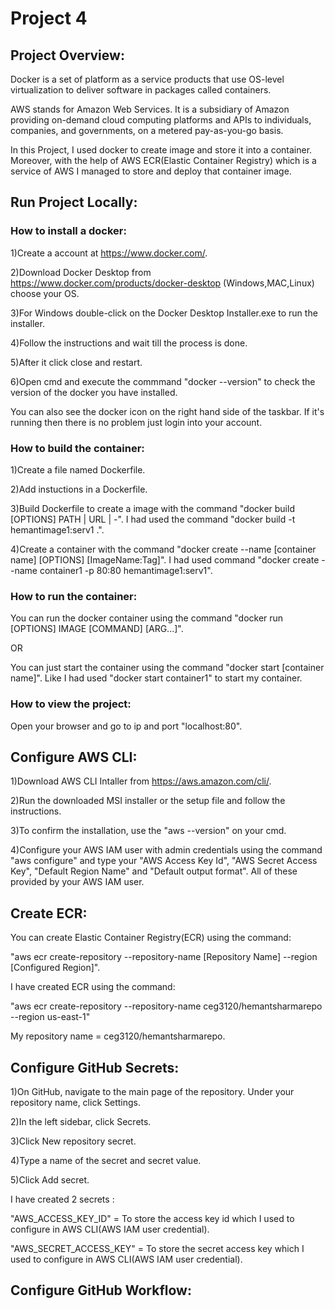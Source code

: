# Project 4 

## Project Overview:
Docker is a set of platform as a service products that use OS-level virtualization to deliver software in packages called containers.

AWS stands for Amazon Web Services. It is a subsidiary of Amazon providing on-demand cloud computing platforms and APIs to individuals, companies, and governments, on a metered pay-as-you-go basis.

In this Project, I used docker to create image and store it into a container. Moreover, with the help of AWS ECR(Elastic Container Registry) which is a service of AWS I managed to store and deploy that container image.

## Run Project Locally:
### How to install a docker:
1)Create a account at https://www.docker.com/.

2)Download Docker Desktop from https://www.docker.com/products/docker-desktop (Windows,MAC,Linux) choose your OS.

3)For Windows double-click on the Docker Desktop Installer.exe to run the installer.

4)Follow the instructions and wait till the process is done.

5)After it click close and restart.

6)Open cmd and execute the commmand "docker --version" to check the version of the docker you have installed.

You can also see the docker icon on the right hand side of the taskbar. If it's running then there is no problem just login into your account. 

### How to build the container:
1)Create a file named Dockerfile.

2)Add instuctions in a Dockerfile.

3)Build Dockerfile to create a image with the command "docker build [OPTIONS] PATH | URL | -". I had used the command "docker build -t hemantimage1:serv1 .".

4)Create a container with the command "docker create --name [container name] [OPTIONS] [ImageName:Tag]". I had used command "docker create --name container1 -p 80:80 hemantimage1:serv1".

### How to run the container:
You can run the docker container using the command "docker run [OPTIONS] IMAGE [COMMAND] [ARG...]".

OR

You can just start the container using the command "docker start [container name]". Like I had used "docker start container1" to start my container.

### How to view the project:
Open your browser and go to ip and port "localhost:80".

## Configure AWS CLI:
1)Download AWS CLI Intaller from https://aws.amazon.com/cli/.

2)Run the downloaded MSI installer or the setup file and follow the instructions.

3)To confirm the installation, use the "aws --version" on your cmd.

4)Configure your AWS IAM user with admin credentials using the command "aws configure" and type your "AWS Access Key Id", "AWS Secret Access Key", "Default Region Name" and "Default output format". All of these provided by your AWS IAM user.

## Create ECR:
You can create Elastic Container Registry(ECR) using the command:

"aws ecr create-repository --repository-name [Repository Name] --region [Configured Region]".
    
I have created ECR using the command:

"aws ecr create-repository --repository-name ceg3120/hemantsharmarepo --region us-east-1" 

My repository name = ceg3120/hemantsharmarepo.

## Configure GitHub Secrets:

1)On GitHub, navigate to the main page of the repository. Under your repository name, click Settings.

2)In the left sidebar, click Secrets.

3)Click New repository secret.

4)Type a name of the secret and secret value.

5)Click Add secret.

I have created 2 secrets :

"AWS_ACCESS_KEY_ID" = To store the access key id which I used to configure in AWS CLI(AWS IAM user credential).

"AWS_SECRET_ACCESS_KEY" = To store the secret access key which I used to configure in AWS CLI(AWS IAM user credential).

## Configure GitHub Workflow:

